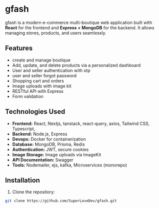 # gfash

gfash is a modern e-commerce multi-boutique web application built with **React** for the frontend and **Express + MongoDB** for the backend. It allows managing stores, products, and users seamlessly.

## Features

- create and manage boutique
- Add, update, and delete products via a personalized dashboard
- User and seller authentication with otp
- user and seller forgot password
- Shopping cart and orders
- Image uploads with image kit
- RESTful API with Express
- Form validation

## Technologies Used

- **Frontend:** React, Nextjs, tanstack, react-query, axios, Tailwind CSS, Typescript,
- **Backend:** Node.js, Express
- **Devops:** Docker for containerization
- **Database:** MongoDB, Prisma, Redis
- **Authentication:** JWT, secure cookies
- **Image Storage:** Image uploads via ImageKit
- **API Documentation:** Swagger
- **Tools:** Nodemailer, ejs, kafka, Microservices (monorepo)

## Installation

1. Clone the repository:

```bash
git clone https://github.com/SuperLoveDev/gfash.git

```

